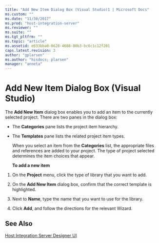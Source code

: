 ```yaml
---
title: "Add New Item Dialog Box (Visual Studio)1 | Microsoft Docs"
ms.custom: ""
ms.date: "11/30/2017"
ms.prod: "host-integration-server"
ms.reviewer: ""
ms.suite: ""
ms.tgt_pltfrm: ""
ms.topic: "article"
ms.assetid: e633bba0-0628-4688-80b3-bc6c1c12f201
caps.latest.revision: 3
author: "gplarsen"
ms.author: "hisdocs; plarsen"
manager: "anneta"
---
```

# Add New Item Dialog Box (Visual Studio)
The **Add New Item** dialog box enables you to add an item to the currently selected project. There are two panes in the dialog box:  
  
- The **Categories** pane lists the project item hierarchy.  
  
- The **Templates** pane lists the related project item types.  
  
  When you select an item from the **Categories** list, the appropriate files and references are added to your project. The type of project selected determines the item choices that appear.  
  
  **To add a new item**  
  
1.  On the **Project** menu, click the type of library that you want to add.  
  
2.  On the **Add New Item** dialog box, confirm that the correct template is highlighted.  
  
3.  Next to **Name**, type the name that you want to use for the library.  
  
4.  Click **Add**, and follow the directions for the relevant Wizard.  
  
## See Also  
 [Host Integration Server Designer UI](../core/host-integration-server-designer-ui1.md)